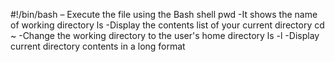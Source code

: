 #!/bin/bash – Execute the file using the Bash shell
pwd -It shows the name of working directory
ls -Display the contents list of your current directory
cd ~ -Change the working directory to the user's home directory
ls -l -Display current directory contents in a long format
